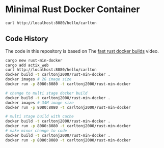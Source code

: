 # Minimal Rust Docker Container

```bash
curl http://localhost:8080/hello/carlton
```

## Code History

The code in this repository is based on The
[fast rust docker builds](https://youtu.be/xuqolj01D7M)
video.

```bash
cargo new rust-min-docker
cargo add actix_web
curl http://localhost:8080/hello/carlton
docker build -t carltonj2000/rust-min-docker .
docker images # 2G image size
docker run -p 8080:8080 -t carltonj2000/rust-min-docker

# change to multi stage docker build
docker build -t carltonj2000/rust-min-docker .
docker images # 34M image size
docker run -p 8080:8080 -t carltonj2000/rust-min-docker

# multi stage build with cache
docker build -t carltonj2000/rust-min-docker .
docker run -p 8080:8080 -t carltonj2000/rust-min-docker
# make minor change to code
docker build -t carltonj2000/rust-min-docker .
docker run -p 8080:8080 -t carltonj2000/rust-min-docker
```
